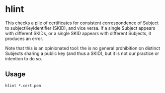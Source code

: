 # hlint

This checks a pile of certificates for consistent correspondence of Subject to
subjectKeyIdentifier (SKID), and vice versa. If a single Subject appears with
different SKIDs, or a single SKID appears with different Subjects, it produces
an error.

Note that this is an opinionated tool: the is no general prohibition on distinct
Subjects sharing a public key (and thus a SKID), but it is not our practice or
intention to do so.

## Usage

```
hlint *.cert.pem
```
